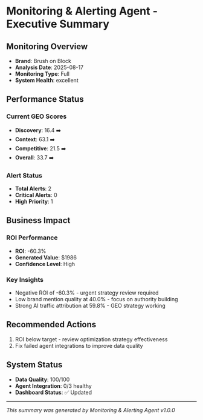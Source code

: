 # Monitoring & Alerting Agent - Executive Summary

## Monitoring Overview
- **Brand**: Brush on Block
- **Analysis Date**: 2025-08-17
- **Monitoring Type**: Full
- **System Health**: excellent

## Performance Status

### Current GEO Scores
- **Discovery**: 16.4 ➡️
- **Context**: 63.1 ➡️
- **Competitive**: 21.5 ➡️
- **Overall**: 33.7 ➡️


### Alert Status
- **Total Alerts**: 2
- **Critical Alerts**: 0
- **High Priority**: 1

## Business Impact

### ROI Performance
- **ROI**: -60.3%
- **Generated Value**: $1986
- **Confidence Level**: High

### Key Insights
- Negative ROI of -60.3% - urgent strategy review required
- Low brand mention quality at 40.0% - focus on authority building
- Strong AI traffic attribution at 59.8% - GEO strategy working


## Recommended Actions

1. ROI below target - review optimization strategy effectiveness
1. Fix failed agent integrations to improve data quality


## System Status
- **Data Quality**: 100/100
- **Agent Integration**: 0/3 healthy
- **Dashboard Status**: ✅ Updated

---

*This summary was generated by Monitoring & Alerting Agent v1.0.0*

